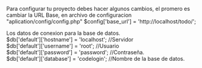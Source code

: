 Para configurar tu proyecto debes hacer algunos cambios, el promero es cambiar la URL Base, en archivo de configuracion "aplication/config/config.php"
$config['base_url']	= 'http://localhost/todo/';

Los datos de conexion para la base de datos.<br>
$db['default']['hostname'] = 'localhost'; //Servidor<br>
$db['default']['username'] = 'root'; //Usuario<br>
$db['default']['password'] = 'password'; //Contraseña.<br>
$db['default']['database'] = 'codelogin'; //Nombre de la base de datos.<br>
